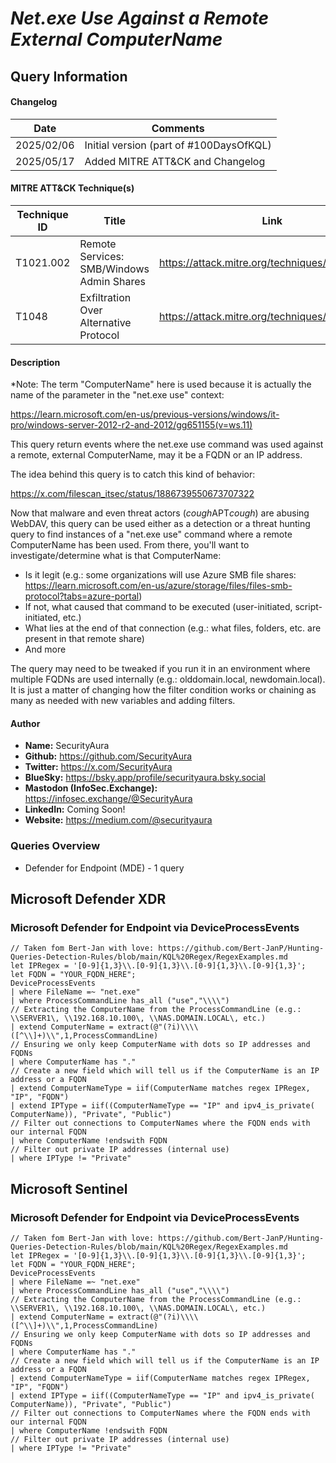 # *Net.exe Use Against a Remote External ComputerName*

## Query Information

#### Changelog

| Date | Comments |
|---|---|
| 2025/02/06 | Initial version (part of #100DaysOfKQL) |
| 2025/05/17 | Added MITRE ATT&CK and Changelog |

#### MITRE ATT&CK Technique(s)

| Technique ID | Title    | Link    |
| ---  | --- | --- |
| T1021.002 | Remote Services: SMB/Windows Admin Shares | https://attack.mitre.org/techniques/T1021/002/ |
| T1048 | Exfiltration Over Alternative Protocol | https://attack.mitre.org/techniques/T1048/ |

#### Description

*Note: The term "ComputerName" here is used because it is actually the name of the parameter in the "net.exe use" context:

https://learn.microsoft.com/en-us/previous-versions/windows/it-pro/windows-server-2012-r2-and-2012/gg651155(v=ws.11)

This query return events where the net.exe use command was used against a remote, external ComputerName, may it be a FQDN or an IP address.

The idea behind this query is to catch this kind of behavior:

https://x.com/filescan_itsec/status/1886739550673707322

Now that malware and even threat actors (*cough*APT*cough*) are abusing WebDAV, this query can be used either as a detection or a threat hunting query to find instances of a "net.exe use" command where a remote ComputerName has been used. From there, you'll want to investigate/determine what is that ComputerName:

- Is it legit (e.g.: some organizations will use Azure SMB file shares: https://learn.microsoft.com/en-us/azure/storage/files/files-smb-protocol?tabs=azure-portal)
- If not, what caused that command to be executed (user-initiated, script-initiated, etc.)
- What lies at the end of that connection (e.g.: what files, folders, etc. are present in that remote share)
- And more

The query may need to be tweaked if you run it in an environment where multiple FQDNs are used internally (e.g.: olddomain.local, newdomain.local). It is just a matter of changing how the filter condition works or chaining as many as needed with new variables and adding filters.

#### Author <Optional>
- **Name:** SecurityAura
- **Github:** https://github.com/SecurityAura
- **Twitter:** https://x.com/SecurityAura
- **BlueSky:** https://bsky.app/profile/securityaura.bsky.social
- **Mastodon (InfoSec.Exchange):** https://infosec.exchange/@SecurityAura
- **LinkedIn:** Coming Soon!
- **Website:** https://medium.com/@securityaura

### Queries Overview ###

- Defender for Endpoint (MDE) - 1 query

## Microsoft Defender XDR ##
### Microsoft Defender for Endpoint via DeviceProcessEvents ###
```KQL
// Taken fom Bert-Jan with love: https://github.com/Bert-JanP/Hunting-Queries-Detection-Rules/blob/main/KQL%20Regex/RegexExamples.md
let IPRegex = '[0-9]{1,3}\\.[0-9]{1,3}\\.[0-9]{1,3}\\.[0-9]{1,3}';
let FQDN = "YOUR_FQDN_HERE";
DeviceProcessEvents
| where FileName =~ "net.exe"
| where ProcessCommandLine has_all ("use","\\\\")
// Extracting the ComputerName from the ProcessCommandLine (e.g.: \\SERVER1\, \\192.168.10.100\, \\NAS.DOMAIN.LOCAL\, etc.)
| extend ComputerName = extract(@"(?i)\\\\([^\\]+)\\",1,ProcessCommandLine)
// Ensuring we only keep ComputerName with dots so IP addresses and FQDNs
| where ComputerName has "."
// Create a new field which will tell us if the ComputerName is an IP address or a FQDN
| extend ComputerNameType = iif(ComputerName matches regex IPRegex, "IP", "FQDN")
| extend IPType = iif((ComputerNameType == "IP" and ipv4_is_private( ComputerName)), "Private", "Public")
// Filter out connections to ComputerNames where the FQDN ends with our internal FQDN
| where ComputerName !endswith FQDN
// Filter out private IP addresses (internal use)
| where IPType != "Private"
```
## Microsoft Sentinel ##
### Microsoft Defender for Endpoint via DeviceProcessEvents ###
```KQL
// Taken fom Bert-Jan with love: https://github.com/Bert-JanP/Hunting-Queries-Detection-Rules/blob/main/KQL%20Regex/RegexExamples.md
let IPRegex = '[0-9]{1,3}\\.[0-9]{1,3}\\.[0-9]{1,3}\\.[0-9]{1,3}';
let FQDN = "YOUR_FQDN_HERE";
DeviceProcessEvents
| where FileName =~ "net.exe"
| where ProcessCommandLine has_all ("use","\\\\")
// Extracting the ComputerName from the ProcessCommandLine (e.g.: \\SERVER1\, \\192.168.10.100\, \\NAS.DOMAIN.LOCAL\, etc.)
| extend ComputerName = extract(@"(?i)\\\\([^\\]+)\\",1,ProcessCommandLine)
// Ensuring we only keep ComputerName with dots so IP addresses and FQDNs
| where ComputerName has "."
// Create a new field which will tell us if the ComputerName is an IP address or a FQDN
| extend ComputerNameType = iif(ComputerName matches regex IPRegex, "IP", "FQDN")
| extend IPType = iif((ComputerNameType == "IP" and ipv4_is_private( ComputerName)), "Private", "Public")
// Filter out connections to ComputerNames where the FQDN ends with our internal FQDN
| where ComputerName !endswith FQDN
// Filter out private IP addresses (internal use)
| where IPType != "Private"
```
